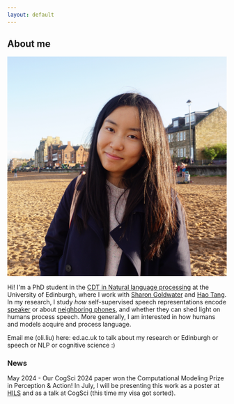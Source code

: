 ```yaml
---
layout: default
---
```


## About me

<img class="profile-picture" src="profile.jpg" onmouseover="this.src='coco_headphone.jpg';" onmouseout="this.src='profile.jpg';">

Hi! I'm a PhD student in the [CDT in Natural language processing](https://web.inf.ed.ac.uk/cdt/natural-language-processing) at the University of Edinburgh, where I work with [Sharon Goldwater](https://homepages.inf.ed.ac.uk/sgwater/) and [Hao Tang](https://homepages.inf.ed.ac.uk/htang2/). In my research, I study *how* self-supervised speech representations encode [speaker](https://arxiv.org/pdf/2305.12464.pdf) or about [neighboring phones](https://arxiv.org/pdf/2405.08237), and whether they can shed light on humans process speech. More generally, I am interested in how humans and models acquire and process language. 

Email me (oli.liu) here: ed.ac.uk to talk about my research or Edinburgh or speech or NLP or cognitive science :) 

### News

May 2024 - Our CogSci 2024 paper won the Computational Modeling Prize in Perception & Action! In July, I will be presenting this work as a poster at [HILS](https://hils2024.nl/) and as a talk at CogSci (this time my visa got sorted).
